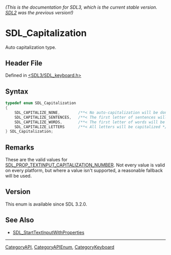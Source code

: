 ###### (This is the documentation for SDL3, which is the current stable version. [SDL2](https://wiki.libsdl.org/SDL2/) was the previous version!)
# SDL_Capitalization

Auto capitalization type.

## Header File

Defined in [<SDL3/SDL_keyboard.h>](https://github.com/libsdl-org/SDL/blob/main/include/SDL3/SDL_keyboard.h)

## Syntax

```c
typedef enum SDL_Capitalization
{
    SDL_CAPITALIZE_NONE,        /**< No auto-capitalization will be done */
    SDL_CAPITALIZE_SENTENCES,   /**< The first letter of sentences will be capitalized */
    SDL_CAPITALIZE_WORDS,       /**< The first letter of words will be capitalized */
    SDL_CAPITALIZE_LETTERS      /**< All letters will be capitalized */
} SDL_Capitalization;
```

## Remarks

These are the valid values for
[SDL_PROP_TEXTINPUT_CAPITALIZATION_NUMBER](SDL_PROP_TEXTINPUT_CAPITALIZATION_NUMBER).
Not every value is valid on every platform, but where a value isn't
supported, a reasonable fallback will be used.

## Version

This enum is available since SDL 3.2.0.

## See Also

- [SDL_StartTextInputWithProperties](SDL_StartTextInputWithProperties)

----
[CategoryAPI](CategoryAPI), [CategoryAPIEnum](CategoryAPIEnum), [CategoryKeyboard](CategoryKeyboard)

